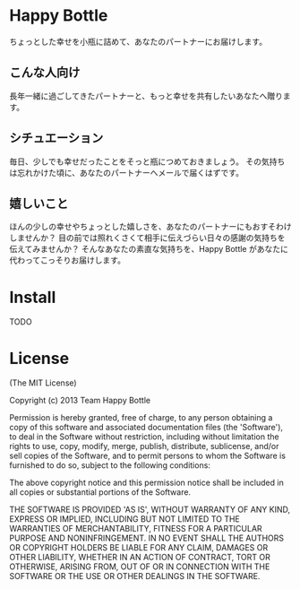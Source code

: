 # Happy Bottle

ちょっとした幸せを小瓶に詰めて、あなたのパートナーにお届けします。

## こんな人向け

長年一緒に過ごしてきたパートナーと、もっと幸せを共有したいあなたへ贈ります。

## シチュエーション

毎日、少しでも幸せだったことをそっと瓶につめておきましょう。
その気持ちは忘れかけた頃に、あなたのパートナーへメールで届くはずです。

## 嬉しいこと

ほんの少しの幸せやちょっとした嬉しさを、あなたのパートナーにもおすそわけしませんか？
目の前では照れくさくて相手に伝えづらい日々の感謝の気持ちを伝えてみませんか？
そんなあなたの素直な気持ちを、Happy Bottle があなたに代わってこっそりお届けします。

# Install
TODO

# License
(The MIT License)

Copyright (c) 2013 Team Happy Bottle

Permission is hereby granted, free of charge, to any person obtaining a copy of this software and associated documentation files (the 'Software'), to deal in the Software without restriction, including without limitation the rights to use, copy, modify, merge, publish, distribute, sublicense, and/or sell copies of the Software, and to permit persons to whom the Software is furnished to do so, subject to the following conditions:

The above copyright notice and this permission notice shall be included in all copies or substantial portions of the Software.

THE SOFTWARE IS PROVIDED 'AS IS', WITHOUT WARRANTY OF ANY KIND, EXPRESS OR IMPLIED, INCLUDING BUT NOT LIMITED TO THE WARRANTIES OF MERCHANTABILITY, FITNESS FOR A PARTICULAR PURPOSE AND NONINFRINGEMENT. IN NO EVENT SHALL THE AUTHORS OR COPYRIGHT HOLDERS BE LIABLE FOR ANY CLAIM, DAMAGES OR OTHER LIABILITY, WHETHER IN AN ACTION OF CONTRACT, TORT OR OTHERWISE, ARISING FROM, OUT OF OR IN CONNECTION WITH THE SOFTWARE OR THE USE OR OTHER DEALINGS IN THE SOFTWARE.

